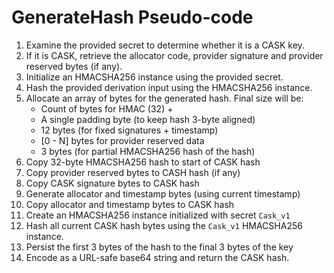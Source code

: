 

# GenerateHash Pseudo-code

1. Examine the provided secret to determine whether it is a CASK key.
1. If it is CASK, retrieve the allocator code, provider signature and provider reserved bytes (if any).
1. Initialize an HMACSHA256 instance using the provided secret.
1. Hash the provided derivation input using the HMACSHA256 instance.
1. Allocate an array of bytes for the generated hash. Final size will be:
    - Count of bytes for HMAC (32) + 
    - A single padding byte (to keep hash 3-byte aligned)
    - 12 bytes (for fixed signatures + timestamp)
    - [0 - N] bytes for provider reserved data
    - 3 bytes (for partial HMACSHA256 hash of the hash)
1. Copy 32-byte HMACSHA256 hash to start of CASK hash
1. Copy provider reserved bytes to CASH hash (if any)
1. Copy CASK signature bytes to CASK hash
1. Generate allocator and timestamp bytes (using current timestamp)
1. Copy allocator and timestamp bytes to CASK hash
1. Create an HMACSHA256 instance initialized with secret `Cask_v1`
1. Hash all current CASK hash bytes using the `Cask_v1` HMACSHA256 instance.
1. Persist the first 3 bytes of the hash to the final 3 bytes of the key
1. Encode as a URL-safe base64 string and return the CASK hash.
